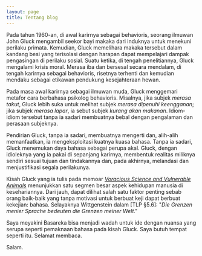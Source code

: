 ```yaml
---
layout: page
title: Tentang blog 
---
```


Pada tahun 1960-an, di awal karirnya sebagai behavioris, seorang ilmuwan John Gluck mengambil seekor bayi makaka dari induknya untuk menekuni perilaku primata. Kemudian, Gluck memelihara makaka tersebut dalam kandang besi yang terisolasi dengan harapan dapat mempelajari dampak pengasingan di perilaku sosial. Suatu ketika, di tengah penelitiannya, Gluck mengalami krisis moral. Merasa iba dan bersesal secara mendalam, di tengah karirnya sebagai behavioris, risetnya terhenti dan kemudian mendaku sebagai etikawan pendukung kesejahteraan hewan.

Pada masa awal karirnya sebagai ilmuwan muda, Gluck menggemari metafor cara berbahasa psikolog behavioris. Misalnya, jika subjek *merasa takut*, Gluck lebih suka untuk melihat subjek *merasa dipenuhi keengganan*; jika subjek *merasa lapar*, ia sebut subjek *kurang akan makanan*. Idiom-idiom tersebut tanpa ia sadari membuatnya bebal dengan pengalaman dan perasaan subjeknya.

Pendirian Gluck, tanpa ia sadari, membuatnya mengerti dan, alih-alih memanfaatkan, ia mengeksploitasi kuatnya kuasa bahasa. Tanpa ia sadari, Gluck menemukan daya bahasa sebagai perupa akal. Gluck, dengan idioleknya yang ia pakai di sepanjang karirnya, membentuk realitas miliknya sendiri sesuai tujuan dan tindakannya dan, pada akhirnya, melandasi dan menjustifikasi segala perilakunya.

Kisah Gluck yang ia tulis pada memoar [*Voracious Science and Vulnerable Animals*](https://press.uchicago.edu/ucp/books/book/chicago/V/bo23671366.html) menunjukkan satu segmen besar aspek kehidupan manusia di kesehariannya. Dari jauh, dapat dilihat salah satu faktor penting sebab orang baik-baik yang tanpa motivasi untuk berbuat keji dapat berbuat kekejian: bahasa. Selayaknya Wittgenstein dalam [TLP §5.6]: "*Die Grenzen menier Sprache bedeuten die Grenzen meiner Welt*."

Saya meyakini Basareka bisa menjadi wadah untuk ide dengan nuansa yang serupa seperti pemaknaan bahasa pada kisah Gluck. Saya butuh tempat seperti itu. Selamat membaca.

Salam.
